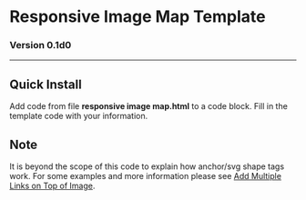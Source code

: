 # Responsive Image Map Template

### Version 0.1d0

---

## Quick Install

Add code from file **responsive image map.html** to a code block. Fill in the
template code with your information.

## Note

It is beyond the scope of this code to explain how anchor/svg shape tags work.
For some examples and more information please see [Add Multiple Links on Top of
Image](https://forum.squarespace.com/topic/161526-add-multiple-links-on-top-of-image).

<!--

## Changes

&nbsp;&nbsp; **YYYY-MM-DD**

<p style="margin-left : 2em;">

  [enter description here]
  
  </p>

<p style="margin-left : 2em;">

  bumped version to vX
  
  </p>

-->
